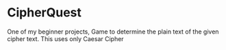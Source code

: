 # CipherQuest
One of my beginner projects, Game to determine the plain text of the given cipher text. This uses only Caesar Cipher
